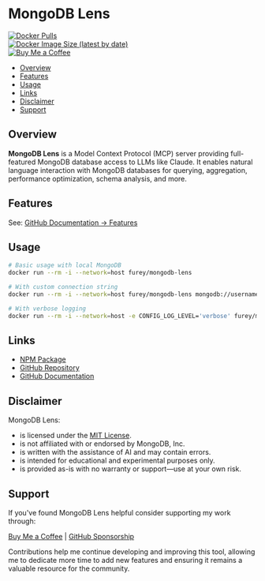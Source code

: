 # MongoDB Lens

[![Docker Pulls](https://img.shields.io/docker/pulls/furey/mongodb-lens)](https://hub.docker.com/r/furey/mongodb-lens)<br>
[![Docker Image Size (latest by date)](https://img.shields.io/docker/image-size/furey/mongodb-lens)](https://hub.docker.com/r/furey/mongodb-lens)<br>
[![Buy Me a Coffee](https://img.shields.io/badge/Buy%20Me%20a%20Coffee-donate-orange.svg)](https://www.buymeacoffee.com/furey)

- [Overview](#overview)
- [Features](#features)
- [Usage](#usage)
- [Links](#links)
- [Disclaimer](#disclaimer)
- [Support](#support)

## Overview

<strong>MongoDB Lens</strong> is a Model Context Protocol (MCP) server providing full-featured MongoDB database access to LLMs like Claude. It enables natural language interaction with MongoDB databases for querying, aggregation, performance optimization, schema analysis, and more.

## Features

See: [GitHub Documentation → Features](https://github.com/furey/mongodb-lens?tab=readme-ov-file#features)

## Usage

```bash
# Basic usage with local MongoDB
docker run --rm -i --network=host furey/mongodb-lens

# With custom connection string
docker run --rm -i --network=host furey/mongodb-lens mongodb://username:password@hostname:27017/database

# With verbose logging
docker run --rm -i --network=host -e CONFIG_LOG_LEVEL='verbose' furey/mongodb-lens
```

## Links

- [NPM Package](https://www.npmjs.com/package/mongodb-lens)
- [GitHub Repository](https://github.com/furey/mongodb-lens)
- [GitHub Documentation](https://github.com/furey/mongodb-lens/blob/main/README.md)

## Disclaimer

MongoDB Lens:

- is licensed under the [MIT License](./LICENSE).
- is not affiliated with or endorsed by MongoDB, Inc.
- is written with the assistance of AI and may contain errors.
- is intended for educational and experimental purposes only.
- is provided as-is with no warranty or support—use at your own risk.

## Support

If you've found MongoDB Lens helpful consider supporting my work through:

[Buy Me a Coffee](https://www.buymeacoffee.com/furey) | [GitHub Sponsorship](https://github.com/sponsors/furey)

Contributions help me continue developing and improving this tool, allowing me to dedicate more time to add new features and ensuring it remains a valuable resource for the community.
